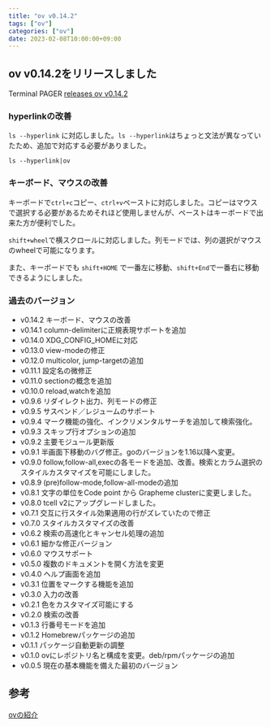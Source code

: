 ```yaml
---
title: "ov v0.14.2"
tags: ["ov"]
categories: ["ov"]
date: 2023-02-08T10:00:00+09:00
---
```

## ov v0.14.2をリリースしました

Terminal PAGER [releases ov v0.14.2](https://github.com/noborus/ov/releases/tag/v0.14.2)

### hyperlinkの改善

`ls --hyperlink` に対応しました。`ls --hyperlink`はちょっと文法が異なっていたため、追加で対応する必要がありました。

```console
ls --hyperlink|ov
```

### キーボード、マウスの改善

キーボードで`ctrl+c`コピー、`ctrl+v`ペーストに対応しました。コピーはマウスで選択する必要があるためそれほど使用しませんが、ペーストはキーボードで出来た方が便利でした。

`shift+wheel`で横スクロールに対応しました。列モードでは、列の選択がマウスのwheelで可能になります。

また、キーボードでも `shift+HOME` で一番左に移動、`shift+End`で一番右に移動できるようにしました。 

### 過去のバージョン

* v0.14.2 キーボード、マウスの改善
* v0.14.1 column-delimiterに正規表現サポートを追加
* v0.14.0 XDG_CONFIG_HOMEに対応
* v0.13.0 view-modeの修正
* v0.12.0 multicolor, jump-targetの追加
* v0.11.1 設定名の微修正
* v0.11.0 sectionの概念を追加
* v0.10.0 reload,watchを追加
* v0.9.6 リダイレクト出力、列モードの修正
* v0.9.5 サスペンド／レジュームのサポート
* v0.9.4 マーク機能の強化、インクリメンタルサーチを追加して検索強化。
* v0.9.3 スキップ行オプションの追加
* v0.9.2 主要モジュール更新版
* v0.9.1 半画面下移動のバグ修正。goのバージョンを1.16以降へ変更。
* v0.9.0 follow,follow-all,execの各モードを追加、改善。検索とカラム選択のスタイルカスタマイズを可能にしました。
* v0.8.9 (pre)follow-mode,follow-all-modeの追加
* v0.8.1 文字の単位をCode point から Grapheme clusterに変更しました。
* v0.8.0 tcell v2にアップグレードしました。
* v0.7.1 交互に行スタイル効果適用の行がズレていたので修正
* v0.7.0 スタイルカスタマイズの改善
* v0.6.2 検索の高速化とキャンセル処理の追加
* v0.6.1 細かな修正バージョン
* v0.6.0 マウスサポート
* v0.5.0 複数のドキュメントを開く方法を変更
* v0.4.0 ヘルプ画面を追加
* v0.3.1 位置をマークする機能を追加
* v0.3.0 入力の改善
* v0.2.1 色をカスタマイズ可能にする
* v0.2.0 検索の改善
* v0.1.3 行番号モードを追加
* v0.1.2 Homebrewパッケージの追加
* v0.1.1 パッケージ自動更新の調整
* v0.1.0 ovにレポジトリ名と構成を変更。deb/rpmパッケージの追加
* v0.0.5 現在の基本機能を備えた最初のバージョン

## 参考

[ovの紹介](/ov/)

